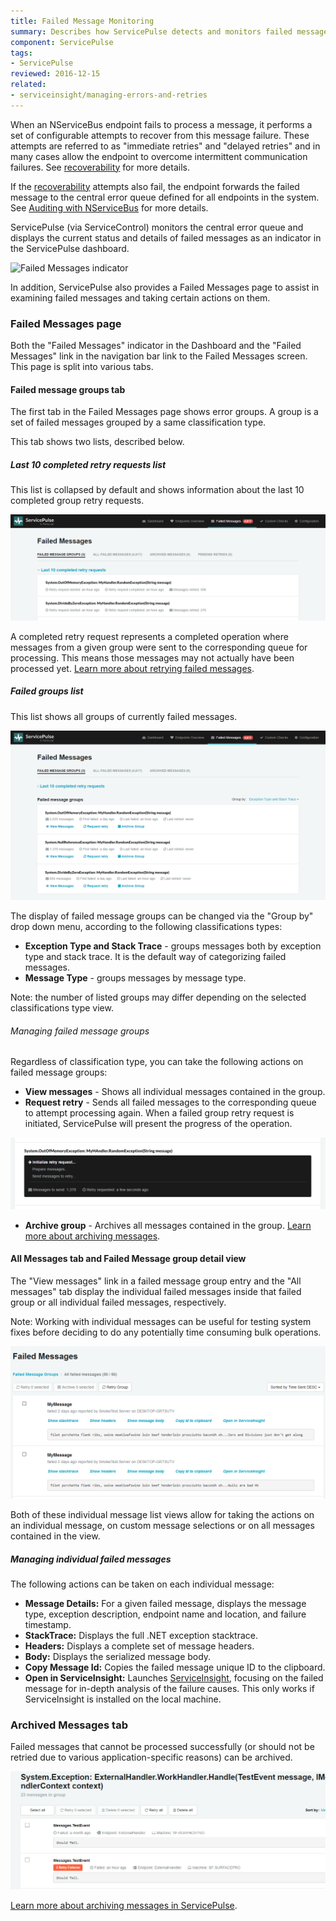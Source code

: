 ```yaml
---
title: Failed Message Monitoring
summary: Describes how ServicePulse detects and monitors failed messages, and allows retrying, or archiving failed messages
component: ServicePulse
tags:
- ServicePulse
reviewed: 2016-12-15
related:
- serviceinsight/managing-errors-and-retries
---
```


When an NServiceBus endpoint fails to process a message, it performs a set of configurable attempts to recover from this message failure. These attempts are referred to as "immediate retries" and "delayed retries" and in many cases allow the endpoint to overcome intermittent communication failures. See [recoverability](/nservicebus/recoverability/) for more details.

If the [recoverability](/nservicebus/recoverability/) attempts also fail, the endpoint forwards the failed message to the central error queue defined for all endpoints in the system. See [Auditing with NServiceBus](/nservicebus/operations/auditing.md) for more details.

ServicePulse (via ServiceControl) monitors the central error queue and displays the current status and details of failed messages as an indicator in the ServicePulse dashboard.

![Failed Messages indicator](images/indicators-failed-message.png 'width=500')

In addition, ServicePulse also provides a Failed Messages page to assist in examining failed messages and taking certain actions on them.

### Failed Messages page

Both the "Failed Messages" indicator in the Dashboard and the "Failed Messages" link in the navigation bar link to the Failed Messages screen. This page is split into various tabs.

#### Failed message groups tab

The first tab in the Failed Messages page shows error groups. A group is a set of failed messages grouped by a same classification type.

This tab shows two lists, described below.

##### Last 10 completed retry requests list

This list is collapsed by default and shows information about the last 10 completed group retry requests.

![Last 10 completed retry requests list](images/last-completed-group-retries.png 'width=500')

A completed retry request represents a completed operation where messages from a given group were sent to the corresponding queue for processing. This means those messages may not actually have been processed yet. [Learn more about retrying failed messages](/servicepulse/intro-failed-message-retries).

##### Failed groups list

This list shows all groups of currently failed messages.

![Failed Message Groups list](images/failed-message-groups.png 'width=500')

The display of failed message groups can be changed via the "Group by" drop down menu, according to the following classifications types:

 * **Exception Type and Stack Trace** - groups messages both by exception type and stack trace. It is the default way of categorizing failed messages.   
 * **Message Type** - groups messages by message type. 
 
Note: the number of listed groups may differ depending on the selected classifications type view.

###### Managing failed message groups

Regardless of classification type, you can take the following actions on failed message groups:

 * **View messages** - Shows all individual messages contained in the group.
 * **Request retry** - Sends all failed messages to the corresponding queue to attempt processing again. When a failed group retry request is initiated, ServicePulse will present the progress of the operation.

![Failed message groups retry in progress](images/failed-group-retry-in-progress.png 'width=500')

 * **Archive group** - Archives all messages contained in the group. [Learn more about archiving messages](/servicepulse/intro-archived-messages).


#### All Messages tab and Failed Message group detail view

The "View messages" link in a failed message group entry and the "All messages" tab display the individual failed messages inside that failed group or all individual failed messages, respectively.

Note: Working with individual messages can be useful for testing system fixes before deciding to do any potentially time consuming bulk operations.

![Failed Messages Page](images/intro-failed-messages-failed-messages-page.png 'width=500')

Both of these individual message list views allow for taking the actions on an individual message, on custom message selections or on all messages contained in the view. 

##### Managing individual failed messages

The following actions can be taken on each individual message:

 * **Message Details:** For a given failed message, displays the message type, exception description, endpoint name and location, and failure timestamp.
 * **StackTrace:** Displays the full .NET exception stacktrace.
 * **Headers:** Displays a complete set of message headers.
 * **Body:** Displays the serialized message body.
 * **Copy Message Id:** Copies the failed message unique ID to the clipboard.
 * **Open in ServiceInsight:** Launches [ServiceInsight](/serviceinsight/), focusing on the failed message for in-depth analysis of the failure causes. This only works if ServiceInsight is installed on the local machine.

### Archived Messages tab

Failed messages that cannot be processed successfully (or should not be retried due to various application-specific reasons) can be archived.

![Failed Message Archive](images/failed-messages-archive.png 'width=500')

[Learn more about archiving messages in ServicePulse](/servicepulse/intro-archived-messages).

